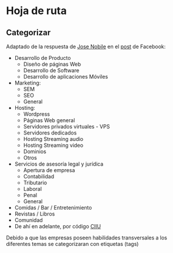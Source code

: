 # Hoja de ruta

## Categorizar

Adaptado de la respuesta de [Jose Nobile](https://github.com/josenobile) en el [post](https://www.facebook.com/groups/startupco/permalink/1359283507442442/) de Facebook:

- Desarrollo de Producto
  - Diseño de páginas Web
  - Desarrollo de Software
  - Desarrollo de aplicaciones Móviles
- Marketing:
  - SEM
  - SEO
  - General
- Hosting:
  - Wordpress
  - Páginas Web general
  - Servidores privados virtuales - VPS
  - Servidores dedicados
  - Hosting Streaming audio
  - Hosting Streaming video
  - Dominios
  - Otros
- Servicios de asesoría legal y jurídica
  - Apertura de empresa
  - Contabilidad
  - Tributario
  - Laboral
  - Penal
  - General
- Comidas / Bar / Entretenimiento
- Revistas / Libros
- Comunidad
- De ahí en adelante, por código [CIIU](http://www.alcaldiabogota.gov.co/sisjur/normas/Norma1.jsp?i=50602)

Debido a que las empresas poseen habilidades transversales a los diferentes temas se categorizaran con etiquetas (tags)
